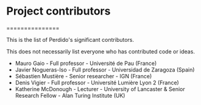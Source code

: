 # Project contributors
===============

This is the list of Perdido's significant contributors.

This does not necessarily list everyone who has contributed code or ideas.


* Mauro Gaio - Full professor - Université de Pau (France)
* Javier Nogueras-Iso - Full professor - Universidad de Zaragoza (Spain)
* Sébastien Mustière - Senior researcher - IGN (France)
* Denis Vigier - Full professor - Université Lumière Lyon 2 (France)
* Katherine McDonough - Lecturer - University of Lancaster & Senior Research Fellow - Alan Turing Institute (UK)
